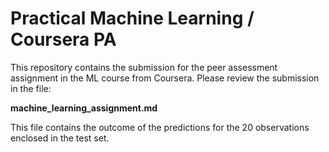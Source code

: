 # Practical Machine Learning / Coursera PA

This repository contains the submission for the peer assessment assignment in the ML course from Coursera.
Please review the submission in the file:

__machine_learning_assignment.md__

This file contains the outcome of the predictions for the 20 observations enclosed in the test set.
